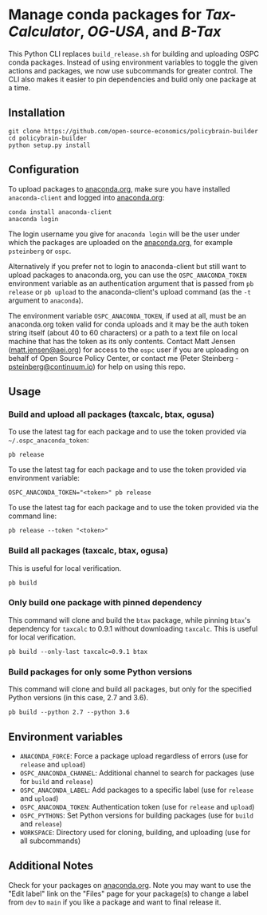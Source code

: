 # Manage conda packages for *Tax-Calculator*, *OG-USA*, and *B-Tax*

This Python CLI replaces `build_release.sh` for building and uploading OSPC
conda packages. Instead of using environment variables to toggle the given
actions and packages, we now use subcommands for greater control. The CLI also
makes it easier to pin dependencies and build only one package at a time.

## Installation

```
git clone https://github.com/open-source-economics/policybrain-builder
cd policybrain-builder
python setup.py install
```

## Configuration

To upload packages to [anaconda.org](https://anaconda.org/), make sure you have
installed `anaconda-client` and logged into [anaconda.org](https://anaconda.org/ospc/):

```
conda install anaconda-client
anaconda login
```

The login username you give for `anaconda login` will be the user under which
the packages are uploaded on the [anaconda.org](https://anaconda.org/), for
example `psteinberg` or `ospc`.

Alternatively if you prefer not to login to anaconda-client but still want to
upload packages to anaconda.org, you can use the `OSPC_ANACONDA_TOKEN`
environment variable as an authentication argument that is passed from
`pb release` or `pb upload` to the anaconda-client's upload command (as the
`-t` argument to `anaconda`).

The environment variable `OSPC_ANACONDA_TOKEN`, if used at all, must be an
anaconda.org token valid for conda uploads and it may be the auth token string
itself (about 40 to 60 characters) or a path to a text file on local machine
that has the token as its only contents. Contact Matt Jensen
(matt.jensen@aei.org) for access to the `ospc` user if you are uploading on
behalf of Open Source Policy Center, or contact me
(Peter Steinberg - psteinberg@continuum.io) for help on using this repo.

## Usage

### Build and upload all packages (taxcalc, btax, ogusa)

To use the latest tag for each package and to use the token provided via
`~/.ospc_anaconda_token`:

```
pb release
```

To use the latest tag for each package and to use the token provided via
environment variable:

```
OSPC_ANACONDA_TOKEN="<token>" pb release
```

To use the latest tag for each package and to use the token provided via
the command line:

```
pb release --token "<token>"
```

### Build all packages (taxcalc, btax, ogusa)

This is useful for local verification.

```
pb build
```

### Only build one package with pinned dependency

This command will clone and build the `btax` package, while pinning `btax`'s
dependency for `taxcalc` to 0.9.1 without downloading `taxcalc`. This is useful
for local verification.

```
pb build --only-last taxcalc=0.9.1 btax
```

### Build packages for only some Python versions

This command will clone and build all packages, but only for the specified
Python versions (in this case, 2.7 and 3.6).

```
pb build --python 2.7 --python 3.6
```

## Environment variables

  * `ANACONDA_FORCE`: Force a package upload regardless of errors (use for `release` and `upload`)
  * `OSPC_ANACONDA_CHANNEL`: Additional channel to search for packages (use for `build` and `release`)
  * `OSPC_ANACONDA_LABEL`: Add packages to a specific label (use for `release` and `upload`)
  * `OSPC_ANACONDA_TOKEN`: Authentication token (use for `release` and `upload`)
  * `OSPC_PYTHONS`: Set Python versions for building packages (use for `build` and `release`)
  * `WORKSPACE`: Directory used for cloning, building, and uploading (use for all subcommands)

## Additional Notes

Check for your packages on [anaconda.org](https://anaconda.org/ospc). Note you
may want to use the "Edit label" link on the "Files" page for your package(s)
to change a label from `dev` to `main` if you like a package and want to final
release it.

